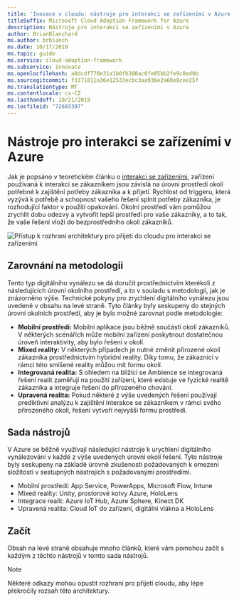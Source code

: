 ```yaml
---
title: 'Inovace v cloudu: nástroje pro interakci se zařízeními v Azure'
titleSuffix: Microsoft Cloud Adoption Framework for Azure
description: Nástroje pro interakci se zařízeními v Azure
author: BrianBlanchard
ms.author: brblanch
ms.date: 10/17/2019
ms.topic: guide
ms.service: cloud-adoption-framework
ms.subservice: innovate
ms.openlocfilehash: a8dcdf770e31a1b0fb380ac0fe85bb2fe9c8ed0b
ms.sourcegitcommit: f3371811a36e12533ecbc3aa936e2a68e0cee25f
ms.translationtype: MT
ms.contentlocale: cs-CZ
ms.lasthandoff: 10/21/2019
ms.locfileid: "72683397"
---
```

# <a name="tools-to-interact-with-devices-in-azure"></a>Nástroje pro interakci se zařízeními v Azure

Jak je popsáno v teoretickém článku o [interakci se zařízeními](../considerations/devices.md), zařízení používaná k interakci se zákazníkem jsou závislá na úrovni prostředí okolí potřebné k zajištění potřeby zákazníka a k přijetí. Rychlost od triggeru, která vyzývá k potřebě a schopnost vašeho řešení splnit potřeby zákazníka, je rozhodující faktor v použití opakování. Okolní prostředí vám pomůžou zrychlit dobu odezvy a vytvořit lepší prostředí pro vaše zákazníky, a to tak, že vaše řešení vloží do bezprostředního okolí zákazníků.

![Přístup k rozhraní architektury pro přijetí do cloudu pro interakci se zařízeními](../../_images/innovate/ambient-experiences.png)

## <a name="alignment-to-the-methodology"></a>Zarovnání na metodologii

Tento typ digitálního vynálezu se dá doručit prostřednictvím kterékoli z následujících úrovní okolního prostředí, a to v souladu s metodologií, jak je znázorněno výše. Technické pokyny pro zrychlení digitálního vynálezu jsou uvedené v obsahu na levé straně. Tyto články byly seskupeny do stejných úrovní okolních prostředí, aby je bylo možné zarovnat podle metodologie:

- **Mobilní prostředí:** Mobilní aplikace jsou běžně součástí okolí zákazníků. V některých scénářích může mobilní zařízení poskytnout dostatečnou úroveň interaktivity, aby bylo řešení v okolí.
- **Mixed reality:** V některých případech je nutné změnit přirozené okolí zákazníka prostřednictvím hybridní reality. Díky tomu, že zákazníci v rámci této smíšené reality můžou mít formu okolí.
- **Integrovaná realita:** S ohledem na blížící se Ambience se integrovaná řešení realit zaměřují na použití zařízení, které existuje ve fyzické realitě zákazníka a integruje řešení do přirozeného chování.
- **Upravená realita:** Pokud některé z výše uvedených řešení používají prediktivní analýzu k zajištění interakce se zákazníkem v rámci svého přirozeného okolí, řešení vytvoří nejvyšší formu prostředí.

## <a name="toolchain"></a>Sada nástrojů

V Azure se běžně využívají následující nástroje k urychlení digitálního vynálezování v každé z výše uvedených úrovní okolí řešení. Tyto nástroje byly seskupeny na základě úrovně zkušeností požadovaných k omezení složitosti v sestupných nástrojích s požadovanými prostředími.

- Mobilní prostředí: App Service, PowerApps, Microsoft Flow, Intune
- Mixed reality: Unity, prostorové kotvy Azure, HoloLens
- Integrace realit: Azure IoT Hub, Azure Sphere, Kinect DK
- Upravená realita: Cloud IoT do zařízení, digitální vlákna a HoloLens

## <a name="get-started"></a>Začít

Obsah na levé straně obsahuje mnoho článků, které vám pomohou začít s každým z těchto nástrojů v tomto sada nástrojů.

> [!NOTE]
> Některé odkazy mohou opustit rozhraní pro přijetí cloudu, aby lépe překročily rozsah této architektury.
